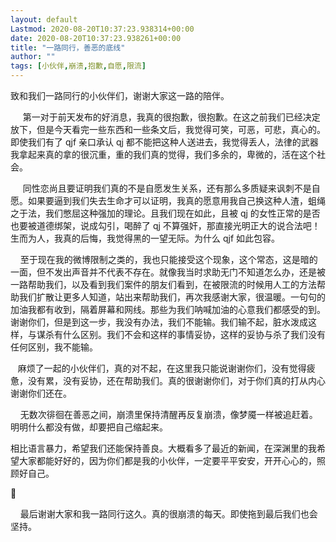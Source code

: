 ```yaml
---
layout: default
Lastmod: 2020-08-20T10:37:23.938314+00:00
date: 2020-08-20T10:37:23.938261+00:00
title: "一路同行，善恶的底线"
author: ""
tags: [小伙伴,崩溃,抱歉,自愿,限流]
---
```


致和我们一路同行的小伙伴们，谢谢大家这一路的陪伴。

     第一对于前天发布的好消息，我真的很抱歉，很抱歉。在这之前我们已经决定放下，但是今天看完一些东西和一些条文后，我觉得可笑，可恶，可悲，真心的。即使我们有了 qjf 亲口承认 qj 都不能把这种人送进去，我觉得丢人，法律的武器我拿起来真的拿的很沉重，重的我们真的觉得，我们多余的，卑微的，活在这个社会。

     同性恋尚且要证明我们真的不是自愿发生关系，还有那么多质疑来讽刺不是自愿。如果要逼到我们失去生命才可以证明，我真的愿意用我自己换这种人渣，蛆绳之于法，我们憋屈这种强加的理论。且我们现在如此，且被 qj 的女性正常的是否也要被道德绑架，说成勾引，喝醉了 qj 不算强奸，那直接光明正大的说合法吧！生而为人，我真的后悔，我觉得黑的一望无际。为什么 qjf 如此包容。

    至于现在我的微博限制之类的，我也只能接受这个现象，这个常态，这是暗的一面，但不发出声音并不代表不存在。就像我当时求助无门不知道怎么办，还是被一路帮助我们，以及看到我们案件的朋友们看到，在被限流的时候用人工的方法帮助我们扩散让更多人知道，站出来帮助我们，再次我感谢大家，很温暖。一句句的加油我都有收到，隔着屏幕和网线。那些为我们呐喊加油的心意我们都感受的到。谢谢你们，但是到这一步，我没有办法，我们不能输。我们输不起，脏水泼成这样，与谋杀有什么区别。我们不会和这样的事情妥协，这样的妥协与杀了我们没有任何区别，我不能输。

   麻烦了一起的小伙伴们，真的对不起，在这里我只能说谢谢你们，没有觉得疲惫，没有累，没有妥协，还在帮助我们。真的很谢谢你们，对于你们真的打从内心谢谢你们还在。

    无数次徘徊在善恶之间，崩溃里保持清醒再反复崩溃，像梦魇一样被追赶着。明明什么都没有做，却要把自己缩起来。

相比语言暴力，希望我们还能保持善良。大概看多了最近的新闻，在深渊里的我希望大家都能好好的，因为你们都是我的小伙伴，一定要平平安安，开开心心的，照顾好自己。

🌈

    最后谢谢大家和我一路同行这久。真的很崩溃的每天。即使拖到最后我们也会坚持。​​​

